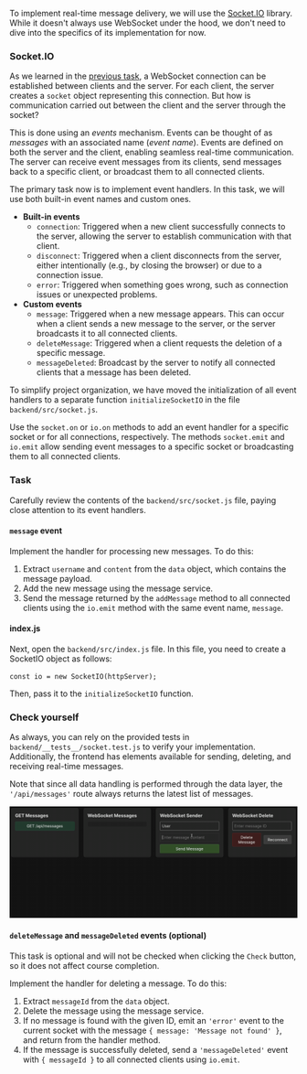 To implement real-time message delivery, we will use the [Socket.IO](https://socket.io/) library.
While it doesn't always use WebSocket under the hood, we don't need to dive into the specifics of its implementation for now.

### Socket.IO
As we learned in the [previous task](course://Backend/WebSockets/lesson_overview), a WebSocket connection can be established between clients and the server. 
For each client, the server creates a `socket` object representing this connection.
But how is communication carried out between the client and the server through the socket?

This is done using an _events_ mechanism.
Events can be thought of as _messages_ with an associated name (_event name_).
Events are defined on both the server and the client, enabling seamless real-time communication.
The server can receive event messages from its clients, send messages back to a specific client, or broadcast them to all connected clients.

The primary task now is to implement event handlers.
In this task, we will use both built-in event names and custom ones.
- **Built-in events**
  - `connection`: Triggered when a new client successfully connects to the server, allowing the server to establish communication with that client.
  - `disconnect`: Triggered when a client disconnects from the server, either intentionally (e.g., by closing the browser) or due to a connection issue.
  - `error`: Triggered when something goes wrong, such as connection issues or unexpected problems.
- **Custom events**
  - `message`: Triggered when a new message appears. This can occur when a client sends a new message to the server, or the server broadcasts it to all connected clients.
  - `deleteMessage`: Triggered when a client requests the deletion of a specific message.
  - `messageDeleted`: Broadcast by the server to notify all connected clients that a message has been deleted.

To simplify project organization,
we have moved the initialization of all event handlers to a separate function `initializeSocketIO` in the file `backend/src/socket.js`.

Use the `socket.on` or `io.on` methods to add an event handler for a specific socket or for all connections, respectively.
The methods `socket.emit` and `io.emit` allow sending event messages to a specific socket or broadcasting them to all connected clients.

### Task
Carefully review the contents of the `backend/src/socket.js` file, paying close attention to its event handlers.

#### `message` event
Implement the handler for processing new messages. To do this:
1. Extract `username` and `content` from the `data` object, which contains the message payload.
2. Add the new message using the message service.
3. Send the message returned by the `addMessage` method to all connected clients using the `io.emit` method with the same event name, `message`.

#### index.js
Next, open the `backend/src/index.js` file.
In this file, you need to create a SocketIO object as follows:
```
const io = new SocketIO(httpServer);
```
Then, pass it to the `initializeSocketIO` function.

### Check yourself
As always, you can rely on the provided tests in `backend/__tests__/socket.test.js` to verify your implementation.
Additionally, the frontend has elements available for sending, deleting, and receiving real-time messages.

Note that since all data handling is performed through the data layer, the `'/api/messages'` route always returns the latest list of messages.

<div style="text-align: center; max-width: 900px; margin: 0 auto;">
<img src="images/sockets.gif">
</div>

#### `deleteMessage` and `messageDeleted` events (optional)
This task is optional and will not be checked when clicking the `Check` button, so it does not affect course completion.

Implement the handler for deleting a message. To do this:
1. Extract `messageId` from the `data` object.
2. Delete the message using the message service.
3. If no message is found with the given ID, emit an `'error'` event to the current socket with the message `{ message: 'Message not found' }`, and return from the handler method.
4. If the message is successfully deleted, send a `'messageDeleted'` event with  `{ messageId }` to all connected clients using `io.emit`.
